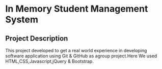 # In Memory Student Management System
## Project Description
This project developed to get a real world experience in developing software application using Git & GitHub as agroup project.Here We used HTML,CSS,Javascript,jQuery & Bootstrap. 
